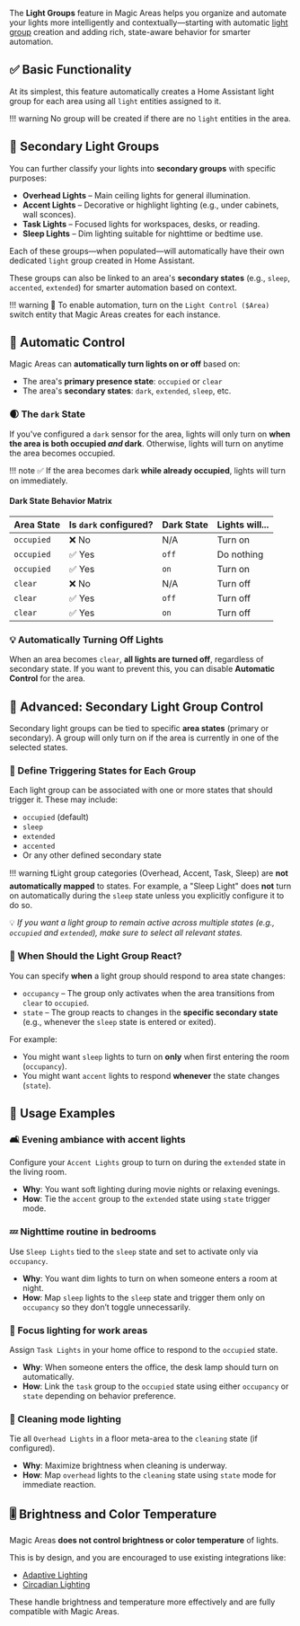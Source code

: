 The **Light Groups** feature in Magic Areas helps you organize and automate your lights more intelligently and contextually—starting with automatic [light group](https://www.home-assistant.io/integrations/light.group/) creation and adding rich, state-aware behavior for smarter automation.

## ✅ Basic Functionality

At its simplest, this feature automatically creates a Home Assistant light group for each area using all `light` entities assigned to it.

!!! warning
    No group will be created if there are no `light` entities in the area.

## 🌈 Secondary Light Groups

You can further classify your lights into **secondary groups** with specific purposes:

- **Overhead Lights** – Main ceiling lights for general illumination.
- **Accent Lights** – Decorative or highlight lighting (e.g., under cabinets, wall sconces).
- **Task Lights** – Focused lights for workspaces, desks, or reading.
- **Sleep Lights** – Dim lighting suitable for nighttime or bedtime use.

Each of these groups—when populated—will automatically have their own dedicated `light` group created in Home Assistant.

These groups can also be linked to an area's **secondary states** (e.g., `sleep`, `accented`, `extended`) for smarter automation based on context.

!!! warning
    🧠 To enable automation, turn on the `Light Control ($Area)` switch entity that Magic Areas creates for each instance.

## 🔁 Automatic Control

Magic Areas can **automatically turn lights on or off** based on:

- The area's **primary presence state**: `occupied` or `clear`
- The area's **secondary states**: `dark`, `extended`, `sleep`, etc.

### 🌒 The `dark` State

If you've configured a `dark` sensor for the area, lights will only turn on **when the area is both occupied _and_ dark**. Otherwise, lights will turn on anytime the area becomes occupied.

!!! note
    ✅ If the area becomes dark **while already occupied**, lights will turn on immediately.

#### Dark State Behavior Matrix

| Area State | Is `dark` configured? | Dark State | Lights will...   |
|------------|-----------------------|------------|------------------|
| `occupied` | ❌ No                 | N/A        | Turn on          |
| `occupied` | ✅ Yes               | `off`      | Do nothing       |
| `occupied` | ✅ Yes               | `on`       | Turn on          |
| `clear`    | ❌ No                 | N/A        | Turn off         |
| `clear`    | ✅ Yes               | `off`      | Turn off         |
| `clear`    | ✅ Yes               | `on`       | Turn off         |

### 💡 Automatically Turning Off Lights

When an area becomes `clear`, **all lights are turned off**, regardless of secondary state.
If you want to prevent this, you can disable **Automatic Control** for the area.

## 🧩 Advanced: Secondary Light Group Control

Secondary light groups can be tied to specific **area states** (primary or secondary). A group will only turn on if the area is currently in one of the selected states.

### 🔘 Define Triggering States for Each Group

Each light group can be associated with one or more states that should trigger it. These may include:

- `occupied` (default)
- `sleep`
- `extended`
- `accented`
- Or any other defined secondary state

!!! warning
    ❗Light group categories (Overhead, Accent, Task, Sleep) are **not automatically mapped** to states. For example, a "Sleep Light" does **not** turn on automatically during the `sleep` state unless you explicitly configure it to do so.

💡 *If you want a light group to remain active across multiple states (e.g., `occupied` and `extended`), make sure to select all relevant states.*

### 🔄 When Should the Light Group React?

You can specify **when** a light group should respond to area state changes:

- `occupancy` – The group only activates when the area transitions from `clear` to `occupied`.
- `state` – The group reacts to changes in the **specific secondary state** (e.g., whenever the `sleep` state is entered or exited).

For example:
- You might want `sleep` lights to turn on **only** when first entering the room (`occupancy`).
- You might want `accent` lights to respond **whenever** the state changes (`state`).

## 🧠 Usage Examples

### 🛋️ Evening ambiance with accent lights

Configure your `Accent Lights` group to turn on during the `extended` state in the living room.

- **Why**: You want soft lighting during movie nights or relaxing evenings.
- **How**: Tie the `accent` group to the `extended` state using `state` trigger mode.

### 💤 Nighttime routine in bedrooms

Use `Sleep Lights` tied to the `sleep` state and set to activate only via `occupancy`.

- **Why**: You want dim lights to turn on when someone enters a room at night.
- **How**: Map `sleep` lights to the `sleep` state and trigger them only on `occupancy` so they don’t toggle unnecessarily.

### 💼 Focus lighting for work areas

Assign `Task Lights` in your home office to respond to the `occupied` state.

- **Why**: When someone enters the office, the desk lamp should turn on automatically.
- **How**: Link the `task` group to the `occupied` state using either `occupancy` or `state` depending on behavior preference.

### 🧹 Cleaning mode lighting

Tie all `Overhead Lights` in a floor meta-area to the `cleaning` state (if configured).

- **Why**: Maximize brightness when cleaning is underway.
- **How**: Map `overhead` lights to the `cleaning` state using `state` mode for immediate reaction.

## 🎚️ Brightness and Color Temperature

Magic Areas **does not control brightness or color temperature** of lights.

This is by design, and you are encouraged to use existing integrations like:

- [Adaptive Lighting](https://github.com/basnijholt/adaptive-lighting/)
- [Circadian Lighting](https://github.com/claytonjn/hass-circadian_lighting)

These handle brightness and temperature more effectively and are fully compatible with Magic Areas.

